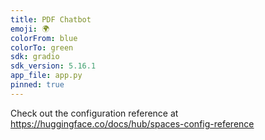 ```yaml
---
title: PDF Chatbot
emoji: 🌍
colorFrom: blue
colorTo: green
sdk: gradio
sdk_version: 5.16.1
app_file: app.py
pinned: true
---
```


Check out the configuration reference at https://huggingface.co/docs/hub/spaces-config-reference
